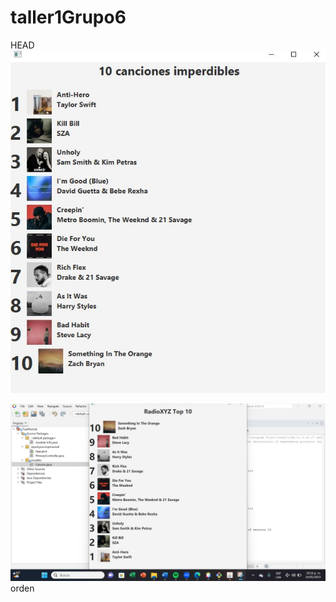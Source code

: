 # taller1Grupo6
HEAD
![CapturaLider](img/CapturaLider.JPG)

![Integrante1](img/Integrante1.png)
orden
